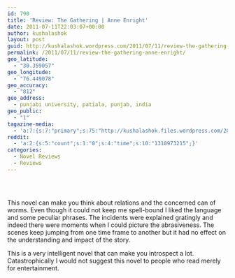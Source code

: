```yaml
---
id: 790
title: 'Review: The Gathering | Anne Enright'
date: 2011-07-11T22:03:07+00:00
author: kushalashok
layout: post
guid: http://kushalashok.wordpress.com/2011/07/11/review-the-gathering-anne-enright/
permalink: /2011/07/11/review-the-gathering-anne-enright/
geo_latitude:
  - "30.359057"
geo_longitude:
  - "76.449078"
geo_accuracy:
  - "812"
geo_address:
  - punjabi university, patiala, punjab, india
geo_public:
  - "1"
tagazine-media:
  - 'a:7:{s:7:"primary";s:75:"http://kushalashok.files.wordpress.com/2011/07/071111_1633_reviewthega1.jpg";s:6:"images";a:1:{s:75:"http://kushalashok.files.wordpress.com/2011/07/071111_1633_reviewthega1.jpg";a:6:{s:8:"file_url";s:75:"http://kushalashok.files.wordpress.com/2011/07/071111_1633_reviewthega1.jpg";s:5:"width";s:3:"379";s:6:"height";s:3:"379";s:4:"type";s:5:"image";s:4:"area";s:6:"143641";s:9:"file_path";s:0:"";}}s:6:"videos";a:0:{}s:11:"image_count";s:1:"1";s:6:"author";s:8:"14208831";s:7:"blog_id";s:8:"13804338";s:9:"mod_stamp";s:19:"2011-07-11 16:40:36";}'
reddit:
  - 'a:2:{s:5:"count";s:1:"0";s:4:"time";s:10:"1310973215";}'
categories:
  - Novel Reviews
  - Reviews
---
```

[<img src="http://kushalashok.files.wordpress.com/2011/07/071111_1633_reviewthega1.jpg" alt="" border="0" />](http://www.amazon.com/Gathering-Anne-Enright/dp/0099501635) 

&nbsp;

This novel can make you think about relations and the concerned can of worms. Even though it could not keep me spell-bound I liked the language and some peculiar phrases. The incidents were explained gratingly and indeed there were moments when I could picture the abrasiveness. The scenes keep jumping from one time frame to another but it had no effect on the understanding and impact of the story. 

This is a very intelligent novel that can make you introspect a lot. Catastrophically I would not suggest this novel to people who read merely for entertainment.
